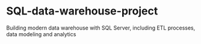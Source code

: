 # SQL-data-warehouse-project
Building modern data warehouse with SQL Server, including ETL processes, data modeling and analytics

